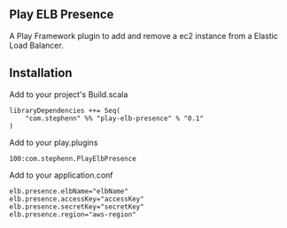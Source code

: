 Play ELB Presence
--------------

A Play Framework plugin to add and remove a ec2 instance from a Elastic Load Balancer.


Installation
------------

Add to your project's Build.scala
    
    libraryDependencies ++= Seq(
        "com.stephenn" %% "play-elb-presence" % "0.1"
    )


Add to your play.plugins

    100:com.stephenn.PlayElbPresence

Add to your application.conf

    elb.presence.elbName="elbName"
    elb.presence.accessKey="accessKey"
    elb.presence.secretKey="secretKey"
    elb.presence.region="aws-region"